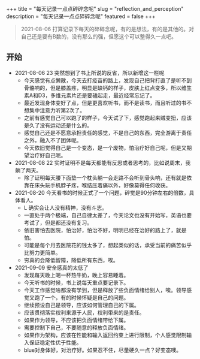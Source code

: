 +++
title = "每天记录一点点碎碎念呢"
slug = "reflection_and_perception"
description = "每天记录一点点碎碎念呢"
featured = false
+++
> 2021-08-06 打算记录下每天的碎碎念呢，有的是想法，有的是其他的。对自己还是要有B数的，没有那么的强，但愿这个可以整得久一点吧。

## 开始
* 2021-08-06 23 突然想到了书上所说的反省，所以新增这一栏呢
    * 今天感觉有点懒散，今天去打疫苗的路上，发现自己把背打直了是听不到骨骼响的，但是膝盖疼，明显是缺钙的样子，皮肤上红点变多，所以维生素A和D3，多维元素片还是要磕起走，最近经常忘记了。
    * 最近发现身体变好了点，但是更喜欢听书，而不是读书，而且听过的书不想集中注意力听第2次了。
    * 之前有感觉自己可以跑了的样子，今天试了下，感觉跑起来贼变扭，应该是久了没有运动还是什么的。
    * 感觉自己还是不愿意承担责任的感觉，不是自己的东西，完全游离于责任之外，融入不了团体呢。
    * 今天依旧觉得自己是一个变态，是一个废物，怕治疗好自己呢，但是又期望治疗好自己呢。
* 2021-08-08 22 实时证明不是每天都能有反思或者思考的，比如说周末，我躺了两天。
    * 除了证明每天腰下面垫一个枕头躺一会走路不会听到骨头响，还有就是依靠在床头玩手机脖子疼，喉结压着痛以外，好像莫得任何收获。
* 2021-08-20 今天看书的时候正式了一个问题，碎觉是90分钟左右的倍数，具体看人。
    * L 确实会让人没有精神，没有斗志。
    * 一直处于两个极端，自己自律太差了，今天论文也没有开始写，英语也要考试了，但是都还没有复习。
    * 依旧害怕去医院，怕治好，怕治不好，明明已经在治好的路上了，就是怕。
    * 可能是每个月去医院花的钱太多了，想起类似的话，承受当前的痛苦似乎比努力更简单。
    * 穷真的会降低智障，降低所有东西，唉。
* 2021-09-09  安全感真的太低了
    * 发现每天晚上喝一杯热牛奶，晚上容易睡着。
    * 今天听书的时候，书上说每天重点要记录下。
    * 今天工作感觉啥都没有学到，但是释放了些负面情绪给别人，唉。领导感觉又跑了一个，有的时候怀疑是自己的问题。
    * 继续预设自己是领导，应该如何管理自己的下属。
    * 应该贯彻落实权利来源于人民，权利带来的是责任。
    * 如果作为领导，不应该把负面情绪带给下属。
    * 需要控制下自己，不要随意的释放负面情绪。
    * 如果作为架构，应该在性能和输入返回约束上进行限制，个人感觉限制输入保证稳定性优于性能。
    * blue对身体好，对治疗好。如果忍不住，尽量硬久一点？好变态噢。